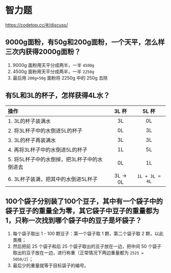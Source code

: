 # 智力题

https://codetop.cc/#/discuss/

## 9000g面粉，有50g和200g面粉，一个天平，怎么样三次内获得2000g面粉？

1. 9000g 面粉用天平分成两半，一半 `4500g`
2. 4500g 面粉用天平分成两半，一半 `2250g`
3. 最后用 `200g+50g` 面粉将 2250g 中的 250g 去除



## 有5L和3L的杯子，怎样获得4L水？

| 操作                                        |  3L 杯   |     5L 杯      |
| :------------------------------------------ | :------: | :------------: |
| 1. 3L的杯子装满水                           |    3L    |       0L       |
| 2. 将3L杯子中的水倒进5L的杯子               |    0L    |       3L       |
| 3. 3L的杯子再装满水                         |    3L    |       3L       |
| 4. 再将3L杯子中的水倒进5L的杯子             |    1L    |       5L       |
| 5. 将5L杯子中的水倒掉，把3L杯子中的水倒进去 |    0L    |       1L       |
| 6. 3L杯子装满，把其中的水倒进5L杯子         | 3L -> 0L | `1L + 3L = 4L` |



## 100个袋子分别装了100个豆子，其中有一个袋子中的袋子豆子的重量全为零，其它袋子中豆子的重量都为1，只称一次找到哪个袋子中的豆子是坏袋子？

1. 每个袋子取出 1 - 100 颗豆子：第一个袋子取 1 颗，第二个袋子取 2 颗，以此类推；
2. 然后把前 25 个袋子和后 25 个袋子取出的豆子放在一边，把中间 50 个袋子取出的豆子放在一边，进行称重（正常情况下两边重量都为 `2525 = 5050/2`）；
3. 最后少的重量就等于目标袋子的编号。

